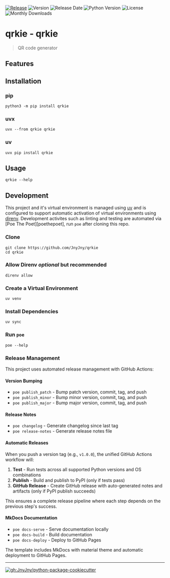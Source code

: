 
[![Release][badge-release]][release]
![Version][badge-pypi-version]
![Release Date][badge-release-date]
![Python Version][badge-python-version]
![License][badge-license]
![Monthly Downloads][badge-monthly-downloads]
# qrkie - qrkie

> QR code generator

<!-- project description -->

## Features

<!-- project features --> 

## Installation

### pip

```console
python3 -m pip install qrkie
```

### uvx
```console
uvx --from qrkie qrkie
```

### uv

```console
uvx pip install qrkie
```

## Usage

```console
qrkie --help
```


## Development

This project and it's virtual environment is managed using [uv][uv] and
is configured to support automatic activation of virtual environments
using [direnv][direnv]. Development activites such as linting and testing
are automated via [Poe The Poet][poethepoet], run `poe` after cloning
this repo.

### Clone
```console
git clone https://github.com/JnyJny/qrkie
cd qrkie
```
### Allow Direnv _optional_ but recommended
```console
direnv allow
```

### Create a Virtual Environment
```console
uv venv
```
### Install Dependencies
```console
uv sync
```
### Run `poe`
```console
poe --help
```

### Release Management

This project uses automated release management with GitHub Actions:

#### Version Bumping
- `poe publish_patch` - Bump patch version, commit, tag, and push
- `poe publish_minor` - Bump minor version, commit, tag, and push  
- `poe publish_major` - Bump major version, commit, tag, and push

#### Release Notes
- `poe changelog` - Generate changelog since last tag
- `poe release-notes` - Generate release notes file

#### Automatic Releases
When you push a version tag (e.g., `v1.0.0`), the unified GitHub Actions workflow will:
1. **Test** - Run tests across all supported Python versions and OS combinations
2. **Publish** - Build and publish to PyPI (only if tests pass)
3. **GitHub Release** - Create GitHub release with auto-generated notes and artifacts (only if PyPI publish succeeds)

This ensures a complete release pipeline where each step depends on the previous step's success.

#### MkDocs Documentation
- `poe docs-serve` - Serve documentation locally
- `poe docs-build` - Build documentation
- `poe docs-deploy` - Deploy to GitHub Pages

The template includes MkDocs with material theme and automatic deployment to GitHub Pages.

<hr>

[![gh:JnyJny/python-package-cookiecutter][python-package-cookiecutter-badge]][python-package-cookiecutter]

<!-- End Links -->

[python-package-cookiecutter-badge]: https://img.shields.io/badge/Made_With_Cookiecutter-python--package--cookiecutter-green?style=for-the-badge
[python-package-cookiecutter]: https://github.com/JnyJny/python-package-cookiecutter
[badge-release]: https://github.com/JnyJny/qrkie/actions/workflows/release.yaml/badge.svg
[release]: https://github.com/JnyJny/qrkie/actions/workflows/release.yaml
[badge-pypi-version]: https://img.shields.io/pypi/v/qrkie
[badge-release-date]: https://img.shields.io/github/release-date/JnyJny/qrkie
[badge-python-version]: https://img.shields.io/python/required-version-toml?tomlFilePath=https%3A%2F%2Fraw.githubusercontent.com%2FJnyJny%2Fqrkie%2Fmain%2Fpyproject.toml
[badge-license]: https://img.shields.io/github/license/JnyJny/qrkie
[badge-monthly-downloads]: https://img.shields.io/pypi/dm/qrkie
[poe]: https://poethepoet.natn.io
[uv]: https://docs.astral.sh/uv/
[direnv]: https://direnv.net
